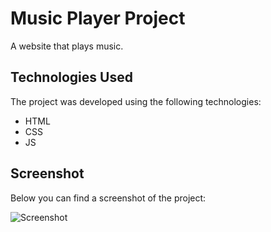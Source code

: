 # Music Player Project

A website that plays music.

## Technologies Used

The project was developed using the following technologies:

- HTML
- CSS
- JS

## Screenshot

Below you can find a screenshot of the project:

![Screenshot](ekran.gif)

